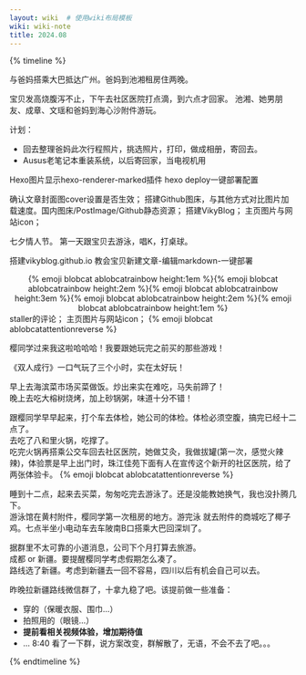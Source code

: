 ```yaml
---
layout: wiki  # 使用wiki布局模板
wiki: wiki-note
title: 2024.08
--- 
```


{% timeline %}

<!-- node 2024.8.02 -->
与爸妈搭乘大巴抵达广州。爸妈到池湘租房住两晚。
<!-- node 2024.8.03 -->
宝贝发高烧腹泻不止，下午去社区医院打点滴，到六点才回家。
池湘、她男朋友、成章、文瑶和爸妈到海心沙附件游玩。
<!-- node 2024.8.05 -->
计划：
- 回去整理爸妈此次行程照片，挑选照片，打印，做成相册，寄回去。
- Ausus老笔记本重装系统，以后寄回家，当电视机用
<!-- node 2024.8.07 -->
Hexo图片显示hexo-renderer-marked插件
hexo deploy一键部署配置
<!-- node 2024.8.08 -->
确认文章封面图cover设置是否生效；
搭建Github图床，与其他方式对比图片加载速度。国内图床/PostImage/Github静态资源；
搭建VikyBlog；
主页图片与网站icon；
<!-- node 2024.8.10 -->
七夕情人节。
第一天跟宝贝去游泳，唱K，打桌球。
<!-- node 2024.8.11 -->
搭建vikyblog.github.io
教会宝贝新建文章-编辑markdown-一键部署
<center>{% emoji blobcat ablobcatrainbow height:1em %}{% emoji blobcat ablobcatrainbow height:2em %}{% emoji blobcat ablobcatrainbow height:3em %}{% emoji blobcat ablobcatrainbow height:2em %}{% emoji blobcat ablobcatrainbow height:1em %}</center>
<!-- node 2024.8.13 -->
staller的评论；
主页图片与网站icon；
{% emoji blobcat ablobcatattentionreverse %}

<!-- node 2024.8.17 -->
樱同学过来我这啦哈哈哈！我要跟她玩完之前买的那些游戏！

<!-- node 2024.8.18 -->
《双人成行》一口气玩了三个小时，实在太好玩！

<!-- node 2024.8.19 -->
早上去海滨菜市场买菜做饭。炒出来实在难吃，马失前蹄了！  
晚上去吃大榕树烧烤，加上砂锅粥，味道十分不错！

<!-- node 2024.8.24 -->
跟樱同学早早起来，打个车去体检，她公司的体检。体检必须空腹，搞完已经十二点了。  
去吃了八和里火锅，吃撑了。   
吃完火锅再搭乘公交车回去社区医院，她做艾灸，我做拔罐(第一次，感觉火辣辣)，体验票是早上出门时，珠江佳苑下面有人在宣传这个新开的社区医院，给了两张体验卡。
{% emoji blobcat ablobcatattentionreverse %}

<!-- node 2024.8.25 -->
睡到十二点，起来去买菜，匆匆吃完去游泳了。还是没能教她换气，我也没扑腾几下。  
游泳馆在黄村附件，樱同学第一次租房的地方。游完泳 就去附件的商城吃了椰子鸡。七点半坐小电动车去车陂南B口搭乘大巴回深圳了。

<!-- node 2024.8.27 -->
据群里不太可靠的小道消息，公司下个月打算去旅游。  
成都 or 新疆。要提醒樱同学考虑假期怎么凑了。  
路线选了新疆。考虑到新疆去一回不容易，四川以后有机会自己可以去。  

<!-- node 2024.8.28 -->
昨晚拉新疆路线微信群了，十拿九稳了吧。该提前做一些准备：  
- 穿的（保暖衣服、围巾...）
- 拍照用的（眼镜...）
- **提前看相关视频体验，增加期待值**
- ...
8:40 看了一下群，说方案改变，群解散了，无语，不会不去了吧。。。

{% endtimeline %}
